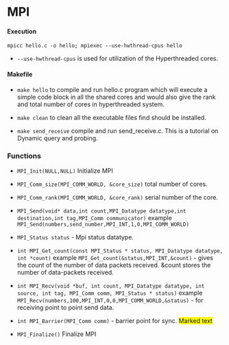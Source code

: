 # MPI
#### Execution
```
mpicc hello.c -o hello; mpiexec --use-hwthread-cpus hello
```
<!-- <img src="https://render.githubusercontent.com/render/math?math=e^{i \pi} = -1"> -->
- `--use-hwthread-cpus` is used for utilization of the Hyperthreaded cores.

#### Makefile

- `make hello` to compile and run hello.c program which will execute a simple code block in all the shared cores and would also give the rank and total number of cores in hyperthreaded system.

- `make clean` to clean all the executable files find should be installed.

- `make send_receive` compile and run send_receive.c. This is a tutorial on Dynamic query and probing.


### Functions

- `MPI_Init(NULL,NULL)` Initialize MPI
- `MPI_Comm_size(MPI_COMM_WORLD, &core_size)` total number of cores.
- `MPI_Comm_rank(MPI_COMM_WORLD, &core_rank)` serial number of the core.
- `MPI_Send(void* data,int count,MPI_Datatype datatype,int destination,int tag,MPI_Comm communicator)` example `MPI_Send(numbers,send_number,MPI_INT,1,0,MPI_COMM_WORLD)`
- `MPI_Status status` - Mpi status datatype.
- `int MPI_Get_count(const MPI_Status * status, MPI_Datatype datatype, int *count)` example `MPI_Get_count(&status,MPI_INT,&count)` - gives the count of the number of data packets received. &count stores the number of data-packets received.

- `int MPI_Recv(void *buf, int count, MPI_Datatype datatype, int source, int tag,
       MPI_Comm comm, MPI_Status * status)` example `MPI_Recv(numbers,100,MPI_INT,0,0,MPI_COMM_WORLD,&status)` - for receiving point to point send data.

- `int MPI_Barrier(MPI_Comm comm)` - barrier point for sync. <span style="background-color: #FFFF00">Marked text</span>

- `MPI_Finalize()` Finalize MPI